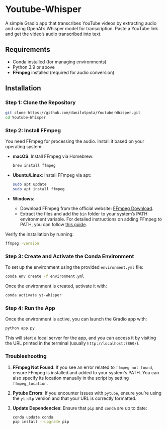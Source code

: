 # Youtube-Whisper
A simple Gradio app that transcribes YouTube videos by extracting audio and using OpenAI’s Whisper model for transcription. Paste a YouTube link and get the video’s audio transcribed into text.

## Requirements

- Conda installed (for managing environments)
- Python 3.9 or above
- **FFmpeg** installed (required for audio conversion)

## Installation

### Step 1: Clone the Repository

```bash
git clone https://github.com/danilotpnta/Youtube-Whisper.git
cd Youtube-Whisper
```

### Step 2: Install FFmpeg

You need FFmpeg for processing the audio. Install it based on your operating system:

- **macOS**: Install FFmpeg via Homebrew:
  ```bash
  brew install ffmpeg
  ```

- **Ubuntu/Linux**: Install FFmpeg via apt:
  ```bash
  sudo apt update
  sudo apt install ffmpeg
  ```

- **Windows**: 
  - Download FFmpeg from the official website: [FFmpeg Download](https://ffmpeg.org/download.html).
  - Extract the files and add the `bin` folder to your system’s PATH environment variable. For detailed instructions on adding FFmpeg to PATH, you can follow [this guide](https://www.geeksforgeeks.org/how-to-install-ffmpeg-on-windows/).

Verify the installation by running:
```bash
ffmpeg -version
```

### Step 3: Create and Activate the Conda Environment

To set up the environment using the provided `environment.yml` file:

```bash
conda env create -f environment.yml
```

Once the environment is created, activate it with:

```bash
conda activate yt-whisper
```

### Step 4: Run the App

Once the environment is active, you can launch the Gradio app with:

```bash
python app.py
```

This will start a local server for the app, and you can access it by visiting the URL printed in the terminal (usually `http://localhost:7860/`).

### Troubleshooting

1. **FFmpeg Not Found**: 
   If you see an error related to `ffmpeg not found`, ensure FFmpeg is installed and added to your system's PATH. You can also specify its location manually in the script by setting `ffmpeg_location`.

2. **Pytube Errors**:
   If you encounter issues with `pytube`, ensure you’re using the `yt-dlp` version and that your URL is correctly formatted.

3. **Update Dependencies**:
   Ensure that `pip` and `conda` are up to date:
   ```bash
   conda update conda
   pip install --upgrade pip
   ```
